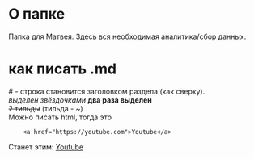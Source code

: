 # О папке
Папка для Матвея. Здесь вся необходимая аналитика/сбор данных.
# как писать .md
\# - строка становится заголовком раздела (как сверху). <br>
*выделен звёздочками* **два раза выделен**<br>
 ~~2 тильды~~ (тильда - \~)<br>
Можно писать html, тогда это
```
    <a href="https://youtube.com">Youtube</a>
```
Станет этим:
<a href="https://youtube.com">Youtube</a>